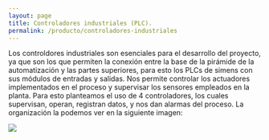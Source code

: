 ```yaml
---
layout: page
title: Controladores industriales (PLC).
permalink: /producto/controladores-industriales
---
```


Los controldores industriales son esenciales para el desarrollo del proyecto, ya que son los que permiten la conexión entre la base de la pirámide de la automatización y las partes superiores, para esto los PLCs de simens con sus módulos de entradas y salidas. Nos permite controlar  los actuadores implementados en el proceso y supervisar los sensores empleados en la planta. Para esto planteamos el uso de 4 controladores, los cuales supervisan, operan, registran datos, y nos dan alarmas del proceso. La organización la podemos ver en la siguiente imagen:

<img src="https://raw.githubusercontent.com/dramirezch-UN/apm/dev/producto/controladores_industriales/plc_estructura.jpg" />

